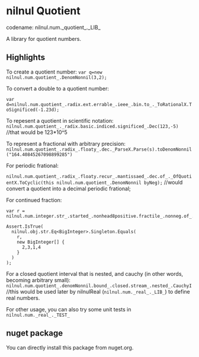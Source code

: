 # nilnul Quotient
codename: nilnul.num.\_quotient\_.\_LIB_

A library for quotient numbers.

## Highlights
To create a quotient number:
```var q=new nilnul.num.quotient_.DenomNonnil(3,2); ```

To convert a double to a quotient number:

```var d=nilnul.num.quotient_.radix.ext.errable_.ieee_.bin.to_._ToRationalX.ToSignificed(-1.23d);```

To repesent a quotient in scientific notation:
```nilnul.num.quotient_._radix.basic.indiced.significed_.Dec(123,-5)```
//that would be 123*10^5

To represent a fractional with arbitrary precision:
```	nilnul.num.quotient_.radix_.floaty_.dec._ParseX.Parse(s).toDenomNonnil("164.40845267098899285")```

For periodic frational:

```nilnul.num.quotient_.radix_.floaty.recur_.mantissaed_.dec.of_._OfQuotientX.ToCyclic(this nilnul.num.quotient_.DenomNonnil byNeg);```
//would convert a quotient into a decimal periodic frational;

For continued fraction:
```
var r = nilnul.num.integer.str_.started_.nonhead8positive.fractile_.nonneg.of_.ofQuotient_._ByEuclidAlgorithmX._AsAdders_01nonneg(43,19).ToArray();

Assert.IsTrue(
  nilnul.obj.str.Eq<BigInteger>.Singleton.Equals(
    r,
    new BigInteger[] {
      2,3,1,4
    }
  )
);
```
For a closed quotient interval that is nested, and cauchy (in other words, becoming arbitrary small):
```nilnul.num.quotient_.denomNonnil.bound_.closed.stream_.nested_.CauchyI```
//this would be used later by nilnulReal (`nilnul.num._real_._LIB_`) to define real numbers.

For other usage, you can also try some unit tests in `nilnul.num._real_._TEST_`

## nuget package
You can directly install this package from nuget.org.
